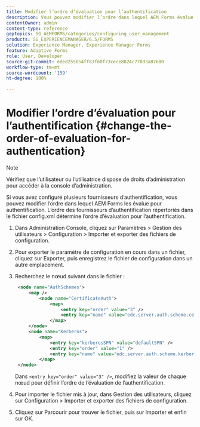 ```yaml
---
title: Modifier l’ordre d’évaluation pour l’authentification
description: Vous pouvez modifier l’ordre dans lequel AEM Forms évalue plusieurs fournisseurs d’authentification.
contentOwner: admin
content-type: reference
geptopics: SG_AEMFORMS/categories/configuring_user_management
products: SG_EXPERIENCEMANAGER/6.5/FORMS
solution: Experience Manager, Experience Manager Forms
feature: Adaptive Forms
role: User, Developer
source-git-commit: eded255b54ff83f60f73cece8824c778d3a87680
workflow-type: tm+mt
source-wordcount: '159'
ht-degree: 100%

---
```


# Modifier l’ordre d’évaluation pour l’authentification {#change-the-order-of-evaluation-for-authentication}

>[!NOTE]
> 
> Vérifiez que l’utilisateur ou l’utilisatrice dispose de droits d’administration pour accéder à la console d’administration.

Si vous avez configuré plusieurs fournisseurs d’authentification, vous pouvez modifier l’ordre dans lequel AEM Forms les évalue pour authentification. L’ordre des fournisseurs d’authentification répertoriés dans le fichier config.xml détermine l’ordre d’évaluation pour l’authentification.

1. Dans Administration Console, cliquez sur Paramètres > Gestion des utilisateurs > Configuration > Importer et exporter des fichiers de configuration.
1. Pour exporter le paramètre de configuration en cours dans un fichier, cliquez sur Exporter, puis enregistrez le fichier de configuration dans un autre emplacement.
1. Recherchez le nœud suivant dans le fichier :

   ```xml
    <node name="AuthSchemes">
        <map />
            <node name="CertificateAuth">
                <map>
                    <entry key="order" value="3" />
                    <entry key="name" value="edc.server.auth.scheme.certificate" />
                </map>
        </node>
        <node name="Kerberos">
            <map>
                <entry key="kerberosSPN" value="defaultSPN" />
                <entry key="order" value="1" />
                <entry key="name" value="edc.server.auth.scheme.kerberos" />
            </map>
    </node>
   ```

   Dans `<entry key="order" value="3" />`, modifiez la valeur de chaque nœud pour définir l’ordre de l’évaluation de l’authentification.

1. Pour importer le fichier mis à jour, dans Gestion des utilisateurs, cliquez sur Configuration > Importer et exporter des fichiers de configuration.
1. Cliquez sur Parcourir pour trouver le fichier, puis sur Importer et enfin sur OK.

